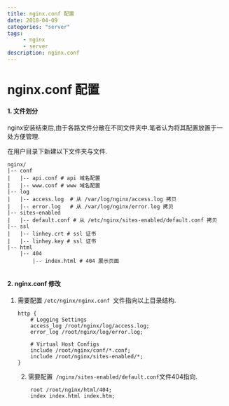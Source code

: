 ```yaml
---
title: nginx.conf 配置
date: 2018-04-09
categories: "server"
tags: 
     - nginx
     - server
description: nginx.conf 
---
```


# nginx.conf 配置

#### 1. 文件划分

nginx安装结束后,由于各路文件分散在不同文件夹中.笔者认为将其配置放置于一处方便管理.

在用户目录下新建以下文件夹与文件.

```shell
nginx/
|-- conf
|   |-- api.conf # api 域名配置
|   |-- www.conf # www 域名配置
|-- log
|   |-- access.log	# 从 /var/log/nginx/access.log 拷贝
|   |-- error.log	# 从 /var/log/nginx/error.log 拷贝
|-- sites-enabled
|   |-- default.conf # 从 /etc/nginx/sites-enabled/default.conf 拷贝
|-- ssl
|   |-- linhey.crt # ssl 证书
|   |-- linhey.key # ssl 证书
|-- html
    |-- 404
        |-- index.html # 404 展示页面
  
```

#### 2. nginx.conf 修改

 1. 需要配置 `/etc/nginx/nginx.conf `文件指向以上目录结构.

    ```shell
    http {
    	# Logging Settings
    	access_log /root/nginx/log/access.log;
    	error_log /root/nginx/log/error.log;
    
    	# Virtual Host Configs
    	include /root/nginx/conf/*.conf;
    	include /root/nginx/sites-enabled/*;
    }
    ```

	2. 需要配置` /nginx/sites-enabled/default.conf`文件404指向.

    ```shell
    	root /root/nginx/html/404;
    	index index.html index.htm;
    ```

    





